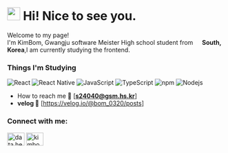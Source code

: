 <h1><img src="https://emojis.slackmojis.com/emojis/images/1531849430/4246/blob-sunglasses.gif?1531849430" width="30"/> Hi! Nice to see you.</h1>
<p>Welcome to my page! </br> I'm KimBom, Gwangju software Meister High school student from <img src="https://upload.wikimedia.org/wikipedia/commons/thumb/0/09/Flag_of_South_Korea.svg/225px-Flag_of_South_Korea.svg.png" width="13"/> <b>South, Korea</b>,I am currently studying the frontend.</p>
<h3>Things I'm Studying</h3>
<p>
  <img alt="React" src="https://img.shields.io/badge/-React-45b8d8?style=flat-square&logo=react&logoColor=white" />
  <img alt="React Native" src="https://img.shields.io/badge/-React%20Native-61DAFB?style=flat-square&logo=react&logoColor=white" />
  <img alt="JavaScript" src="https://img.shields.io/badge/-JavaScript-F7DF1E?style=flat-square&logo=javascript&logoColor=black" />
  <img alt="TypeScript" src="https://img.shields.io/badge/-TypeScript-007ACC?style=flat-square&logo=typescript&logoColor=white" />
  <img alt="npm" src="https://img.shields.io/badge/-NPM-CB3837?style=flat-square&logo=npm&logoColor=white" />
  <img alt="Nodejs" src="https://img.shields.io/badge/-Nodejs-43853d?style=flat-square&logo=Node.js&logoColor=white" />
</p>


- How to reach me :envelope_with_arrow:  [**s24040@gsm.hs.kr**]
- **velog 📗** [https://velog.io/@bom_0320/posts]

  
<h3 align="left">Connect with me:</h3>
<p align="left">
<a href="https://www.instagram.com/b0m_0320/" target="blank"><img align="center" src="https://raw.githubusercontent.com/rahuldkjain/github-profile-readme-generator/master/src/images/icons/Social/instagram.svg" alt="data.hea" height="30" width="40" /></a>
<a href="https://discord.gg/kimbom0580" target="blank"><img align="center" src="https://raw.githubusercontent.com/rahuldkjain/github-profile-readme-generator/master/src/images/icons/Social/discord.svg" alt="kimbom0580" height="30" width="40" /></a>
</p>

